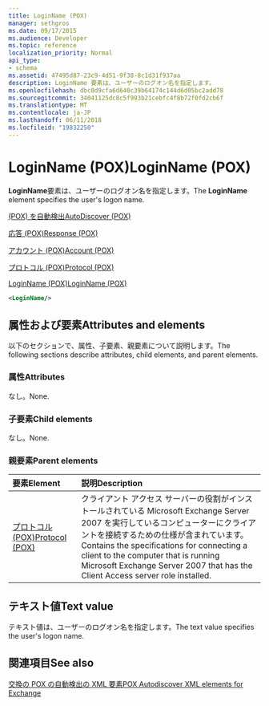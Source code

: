 ```yaml
---
title: LoginName (POX)
manager: sethgros
ms.date: 09/17/2015
ms.audience: Developer
ms.topic: reference
localization_priority: Normal
api_type:
- schema
ms.assetid: 47495d87-23c9-4d51-9f38-8c1d31f937aa
description: LoginName 要素は、ユーザーのログオン名を指定します。
ms.openlocfilehash: dbc0d9cfa6d640c39b64174c144d6d05bc2add78
ms.sourcegitcommit: 34041125dc8c5f993b21cebfc4f8b72f0fd2cb6f
ms.translationtype: MT
ms.contentlocale: ja-JP
ms.lasthandoff: 06/11/2018
ms.locfileid: "19832250"
---
```

# <a name="loginname-pox"></a><span data-ttu-id="76d9f-103">LoginName (POX)</span><span class="sxs-lookup"><span data-stu-id="76d9f-103">LoginName (POX)</span></span>

<span data-ttu-id="76d9f-104">**LoginName**要素は、ユーザーのログオン名を指定します。</span><span class="sxs-lookup"><span data-stu-id="76d9f-104">The **LoginName** element specifies the user's logon name.</span></span> 
  
[<span data-ttu-id="76d9f-105">(POX) を自動検出</span><span class="sxs-lookup"><span data-stu-id="76d9f-105">AutoDiscover (POX)</span></span>](autodiscover-pox.md)
  
[<span data-ttu-id="76d9f-106">応答 (POX)</span><span class="sxs-lookup"><span data-stu-id="76d9f-106">Response (POX)</span></span>](response-pox.md)
  
[<span data-ttu-id="76d9f-107">アカウント (POX)</span><span class="sxs-lookup"><span data-stu-id="76d9f-107">Account (POX)</span></span>](account-pox.md)
  
[<span data-ttu-id="76d9f-108">プロトコル (POX)</span><span class="sxs-lookup"><span data-stu-id="76d9f-108">Protocol (POX)</span></span>](protocol-pox.md)
  
[<span data-ttu-id="76d9f-109">LoginName (POX)</span><span class="sxs-lookup"><span data-stu-id="76d9f-109">LoginName (POX)</span></span>](loginname-pox.md)
  
```xml
<LoginName/>
```

## <a name="attributes-and-elements"></a><span data-ttu-id="76d9f-110">属性および要素</span><span class="sxs-lookup"><span data-stu-id="76d9f-110">Attributes and elements</span></span>

<span data-ttu-id="76d9f-111">以下のセクションで、属性、子要素、親要素について説明します。</span><span class="sxs-lookup"><span data-stu-id="76d9f-111">The following sections describe attributes, child elements, and parent elements.</span></span>
  
### <a name="attributes"></a><span data-ttu-id="76d9f-112">属性</span><span class="sxs-lookup"><span data-stu-id="76d9f-112">Attributes</span></span>

<span data-ttu-id="76d9f-113">なし。</span><span class="sxs-lookup"><span data-stu-id="76d9f-113">None.</span></span>
  
### <a name="child-elements"></a><span data-ttu-id="76d9f-114">子要素</span><span class="sxs-lookup"><span data-stu-id="76d9f-114">Child elements</span></span>

<span data-ttu-id="76d9f-115">なし。</span><span class="sxs-lookup"><span data-stu-id="76d9f-115">None.</span></span>
  
### <a name="parent-elements"></a><span data-ttu-id="76d9f-116">親要素</span><span class="sxs-lookup"><span data-stu-id="76d9f-116">Parent elements</span></span>

|<span data-ttu-id="76d9f-117">**要素**</span><span class="sxs-lookup"><span data-stu-id="76d9f-117">**Element**</span></span>|<span data-ttu-id="76d9f-118">**説明**</span><span class="sxs-lookup"><span data-stu-id="76d9f-118">**Description**</span></span>|
|:-----|:-----|
|[<span data-ttu-id="76d9f-119">プロトコル (POX)</span><span class="sxs-lookup"><span data-stu-id="76d9f-119">Protocol (POX)</span></span>](protocol-pox.md) <br/> |<span data-ttu-id="76d9f-120">クライアント アクセス サーバーの役割がインストールされている Microsoft Exchange Server 2007 を実行しているコンピューターにクライアントを接続するための仕様が含まれています。</span><span class="sxs-lookup"><span data-stu-id="76d9f-120">Contains the specifications for connecting a client to the computer that is running Microsoft Exchange Server 2007 that has the Client Access server role installed.</span></span>  <br/> |
   
## <a name="text-value"></a><span data-ttu-id="76d9f-121">テキスト値</span><span class="sxs-lookup"><span data-stu-id="76d9f-121">Text value</span></span>

<span data-ttu-id="76d9f-122">テキスト値は、ユーザーのログオン名を指定します。</span><span class="sxs-lookup"><span data-stu-id="76d9f-122">The text value specifies the user's logon name.</span></span>
  
## <a name="see-also"></a><span data-ttu-id="76d9f-123">関連項目</span><span class="sxs-lookup"><span data-stu-id="76d9f-123">See also</span></span>



[<span data-ttu-id="76d9f-124">交換の POX の自動検出の XML 要素</span><span class="sxs-lookup"><span data-stu-id="76d9f-124">POX Autodiscover XML elements for Exchange</span></span>](pox-autodiscover-xml-elements-for-exchange.md)

